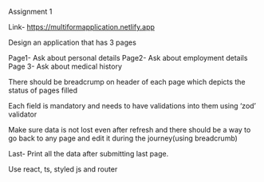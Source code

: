 Assignment 1

Link- https://multiformapplication.netlify.app


Design an application that has 3 pages

Page1- Ask about personal details
Page2- Ask about employment details
Page 3- Ask about medical history

There should be breadcrump on header of each page which depicts the status of pages filled

Each field is mandatory and needs to have validations into them using ‘zod’ validator

Make sure data is not lost even after refresh and there should be a way to go back to any page and edit it during the journey(using breadcrumb)

Last- Print all the data after submitting last page.

Use react, ts, styled js  and router
